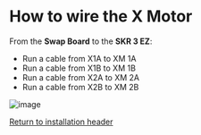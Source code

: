 # How to wire the X Motor

From the **Swap Board** to the **SKR 3 EZ**:

- Run a cable from X1A to XM 1A
- Run a cable from X1B to XM 1B
- Run a cable from X2A to XM 2A
- Run a cable from X2B to XM 2B

![image](https://github.com/smartwareio/SWIO-Kobra-Max-Adapter-Kit/assets/139072083/7573405c-d88c-40df-a624-8bff1ed7a4a2)

[Return to installation header](https://github.com/smartwareio/SWIO-Kobra-Max-Adapter-Kit/blob/main/README.md#wiring-the-swap-board)
